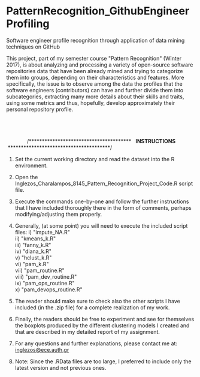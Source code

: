 # PatternRecognition_GithubEngineerProfiling
Software engineer profile recognition through application of data mining techniques on GitHub

This project, part of my semester course "Pattern Recognition" (Winter 2017), is about analyzing and processing a variety of open-source software repositories data that have been already mined and trying to categorize them into groups, depending on their characteristics and features. More specifically, the issue is to observe among the data the profiles that the software engineers (contributors) can have and further divide them into subcategories, extracting many more details about their skills and traits, using some metrics and thus, hopefully, develop approximately their personal repository profile.
<br />
<br />
<br />
<br />
<br />
                /***************************************    **INSTRUCTIONS**    ***************************************/

1) Set the current working directory and read the dataset into the R environment.

2) Open the Inglezos_Charalampos_8145_Pattern_Recognition_Project_Code.R script file.

3) Execute the commands one-by-one and follow the further instructions that I have included thoroughly there in the form of comments, perhaps modifying/adjusting them properly.

4) Generally, (at some point) you will need to execute the included script files:
        i) "impute_NA.R"
	<br />
        ii) "kmeans_k.R"
	<br />
        iii) "fanny_k.R"
	<br />
        iv) "diana_k.R"
	<br />
        v) "hclust_k.R"
	<br />
        vi) "pam_k.R"
	<br />
        vii) "pam_routine.R"
	<br />
        viii) "pam_dev_routine.R"
	<br />
        ix) "pam_ops_routine.R"
	<br />
        x) "pam_devops_routine.R"
	<br />


5) The reader should make sure to check also the other scripts I have included (in the .zip file) for a complete realization of my work.

6) Finally, the readers should be free to experiment and see for themselves the boxplots produced by the different clustering models I created and that are described in my detailed report of my assignment.

7) For any questions and further explanations, please contact me at: inglezos@ece.auth.gr

8) Note: Since the .RData files are too large, I preferred to include only the latest version and not previous ones.
